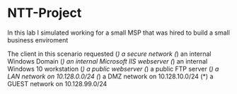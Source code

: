# NTT-Project


In this lab I simulated working for a small MSP that was hired to build a small business enviroment

The client in this scenario requested
(*) a secure network
(*) an internal Windows Domain
(*) an internal Microsoft IIS webserver
(*) an internal Windows 10 workstation
(*) a public webserver
(*) a public FTP server
(*) a LAN network on 10.128.0.0/24
(*) a DMZ network on 10.128.10.0/24
(*) a GUEST network on 10.128.99.0/24
